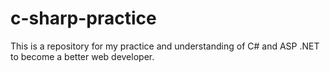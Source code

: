 # c-sharp-practice
This is a repository for my practice and understanding of C# and ASP .NET to become a better web developer.
